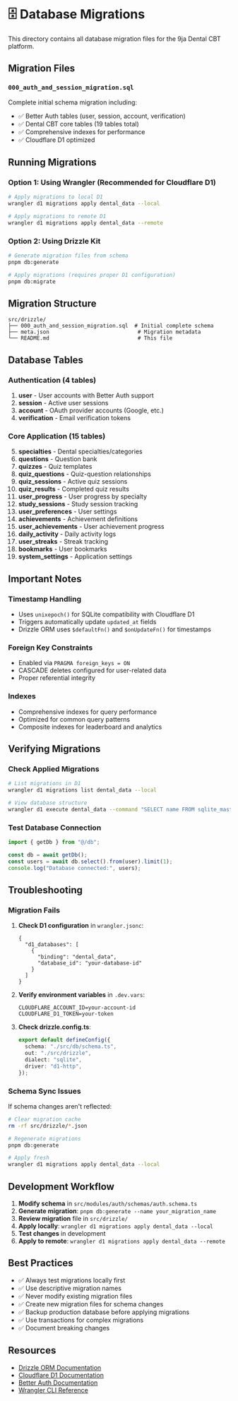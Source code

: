 # 🗄️ Database Migrations

This directory contains all database migration files for the 9ja Dental CBT platform.

## Migration Files

### `000_auth_and_session_migration.sql`

Complete initial schema migration including:

- ✅ Better Auth tables (user, session, account, verification)
- ✅ Dental CBT core tables (19 tables total)
- ✅ Comprehensive indexes for performance
- ✅ Cloudflare D1 optimized

## Running Migrations

### Option 1: Using Wrangler (Recommended for Cloudflare D1)

```bash
# Apply migrations to local D1
wrangler d1 migrations apply dental_data --local

# Apply migrations to remote D1
wrangler d1 migrations apply dental_data --remote
```

### Option 2: Using Drizzle Kit

```bash
# Generate migration files from schema
pnpm db:generate

# Apply migrations (requires proper D1 configuration)
pnpm db:migrate
```

## Migration Structure

```
src/drizzle/
├── 000_auth_and_session_migration.sql  # Initial complete schema
├── meta.json                            # Migration metadata
└── README.md                            # This file
```

## Database Tables

### Authentication (4 tables)

1. **user** - User accounts with Better Auth support
2. **session** - Active user sessions
3. **account** - OAuth provider accounts (Google, etc.)
4. **verification** - Email verification tokens

### Core Application (15 tables)

5. **specialties** - Dental specialties/categories
6. **questions** - Question bank
7. **quizzes** - Quiz templates
8. **quiz_questions** - Quiz-question relationships
9. **quiz_sessions** - Active quiz sessions
10. **quiz_results** - Completed quiz results
11. **user_progress** - User progress by specialty
12. **study_sessions** - Study session tracking
13. **user_preferences** - User settings
14. **achievements** - Achievement definitions
15. **user_achievements** - User achievement progress
16. **daily_activity** - Daily activity logs
17. **user_streaks** - Streak tracking
18. **bookmarks** - User bookmarks
19. **system_settings** - Application settings

## Important Notes

### Timestamp Handling

- Uses `unixepoch()` for SQLite compatibility with Cloudflare D1
- Triggers automatically update `updated_at` fields
- Drizzle ORM uses `$defaultFn()` and `$onUpdateFn()` for timestamps

### Foreign Key Constraints

- Enabled via `PRAGMA foreign_keys = ON`
- CASCADE deletes configured for user-related data
- Proper referential integrity

### Indexes

- Comprehensive indexes for query performance
- Optimized for common query patterns
- Composite indexes for leaderboard and analytics

## Verifying Migrations

### Check Applied Migrations

```bash
# List migrations in D1
wrangler d1 migrations list dental_data --local

# View database structure
wrangler d1 execute dental_data --command "SELECT name FROM sqlite_master WHERE type='table';"
```

### Test Database Connection

```typescript
import { getDb } from "@/db";

const db = await getDb();
const users = await db.select().from(user).limit(1);
console.log("Database connected:", users);
```

## Troubleshooting

### Migration Fails

1. **Check D1 configuration** in `wrangler.jsonc`:

   ```jsonc
   {
     "d1_databases": [
       {
         "binding": "dental_data",
         "database_id": "your-database-id"
       }
     ]
   }
   ```

2. **Verify environment variables** in `.dev.vars`:

   ```
   CLOUDFLARE_ACCOUNT_ID=your-account-id
   CLOUDFLARE_D1_TOKEN=your-token
   ```

3. **Check drizzle.config.ts**:
   ```typescript
   export default defineConfig({
     schema: "./src/db/schema.ts",
     out: "./src/drizzle",
     dialect: "sqlite",
     driver: "d1-http",
   });
   ```

### Schema Sync Issues

If schema changes aren't reflected:

```bash
# Clear migration cache
rm -rf src/drizzle/*.json

# Regenerate migrations
pnpm db:generate

# Apply fresh
wrangler d1 migrations apply dental_data --local
```

## Development Workflow

1. **Modify schema** in `src/modules/auth/schemas/auth.schema.ts`
2. **Generate migration**: `pnpm db:generate --name your_migration_name`
3. **Review migration** file in `src/drizzle/`
4. **Apply locally**: `wrangler d1 migrations apply dental_data --local`
5. **Test changes** in development
6. **Apply to remote**: `wrangler d1 migrations apply dental_data --remote`

## Best Practices

- ✅ Always test migrations locally first
- ✅ Use descriptive migration names
- ✅ Never modify existing migration files
- ✅ Create new migration files for schema changes
- ✅ Backup production database before applying migrations
- ✅ Use transactions for complex migrations
- ✅ Document breaking changes

## Resources

- [Drizzle ORM Documentation](https://orm.drizzle.team/)
- [Cloudflare D1 Documentation](https://developers.cloudflare.com/d1/)
- [Better Auth Documentation](https://www.better-auth.com/)
- [Wrangler CLI Reference](https://developers.cloudflare.com/workers/wrangler/)
